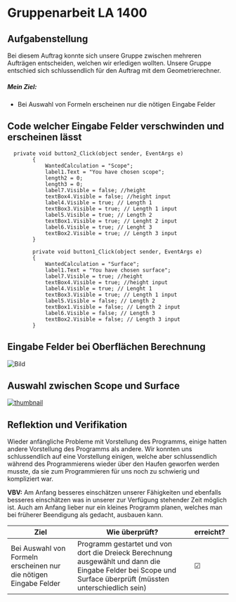 # Gruppenarbeit LA 1400

## Aufgabenstellung
Bei diesem Auftrag konnte sich unsere Gruppe zwischen mehreren Aufträgen entscheiden, welchen wir erledigen wollten. Unsere Gruppe entschied sich schlussendlich für den Auftrag mit dem Geometrierechner.

##### Mein Ziel:
- Bei Auswahl von Formeln erscheinen nur die nötigen Eingabe Felder

## Code welcher Eingabe Felder verschwinden und erscheinen lässt

```
  private void button2_Click(object sender, EventArgs e)
        {
            WantedCalculation = "Scope";
            label1.Text = "You have chosen scope";
            length2 = 0;
            length3 = 0;
            label7.Visible = false; //height
            textBox4.Visible = false; //height input
            label4.Visible = true; // Length 1
            textBox3.Visible = true; // Length 1 input
            label5.Visible = true; // Length 2
            textBox1.Visible = true; // Lenght 2 input
            label6.Visible = true; // Lenght 3
            textBox2.Visible = true; // Length 3 input
        }

        private void button1_Click(object sender, EventArgs e)
        {
            WantedCalculation = "Surface";
            label1.Text = "You have chosen surface";
            label7.Visible = true; //height
            textBox4.Visible = true; //height input
            label4.Visible = true; // Lenght 1
            textBox3.Visible = true; // Length 1 input
            label5.Visible = false; // Length 2
            textBox1.Visible = false; // Length 2 input
            label6.Visible = false; // Length 3
            textBox2.Visible = false; // Length 3 input
        }
```


## Eingabe Felder bei Oberflächen Berechnung

![Bild](https://snipboard.io/TQmfKM.jpg)

## Auswahl zwischen Scope und Surface

[![thumbnail](https://snipboard.io/j9B7TW.jpg)](https://youtu.be/ibnotyAWhQk)

## Reflektion und Verifikation

Wieder anfängliche Probleme mit Vorstellung des Programms, einige hatten andere Vorstellung des Programms als andere. Wir konnten uns schlussendlich auf eine Vorstellung einigen, welche aber schlussendlich während des Programmierens wieder über den Haufen geworfen werden musste, da sie zum Programmieren für uns noch zu schwierig und kompliziert war.

**VBV:** Am Anfang besseres einschätzen unserer Fähigkeiten und ebenfalls besseres einschätzen was in unserer zur Verfügung stehender Zeit möglich ist. Auch am Anfang lieber nur ein kleines Programm planen, welches man bei früherer Beendigung als gedacht, ausbauen kann.
 
 
 
| Ziel| Wie überprüft?|erreicht?| 
| ---| ---|---| 
|Bei Auswahl von Formeln erscheinen nur die nötigen Eingabe Felder| Programm gestartet und von dort die Dreieck Berechnung ausgewählt und dann die Eingabe Felder bei Scope und Surface überprüft (müssten unterschiedlich sein) | ☑  |
